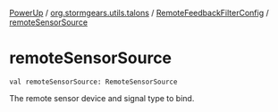 [PowerUp](../../index.md) / [org.stormgears.utils.talons](../index.md) / [RemoteFeedbackFilterConfig](index.md) / [remoteSensorSource](./remote-sensor-source.md)

# remoteSensorSource

`val remoteSensorSource: RemoteSensorSource`

The remote sensor device and signal type to bind.

